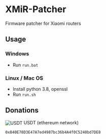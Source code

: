 # XMiR-Patcher
Firmware patcher for Xiaomi routers


## Usage

### Windows

* Run `run.bat`

### Linux / Mac OS

* Install python 3.8, openssl
* Run `run.sh`

## Donations

<img src=https://cdn-icons-png.flaticon.com/16/14446/14446252.png alt="USDT" style="vertical-align: middle;"/> USDT (ethereum network)
```
0x840E78D3E47A7ed4987bc36b4A4f0C5240bd7DE8
```
